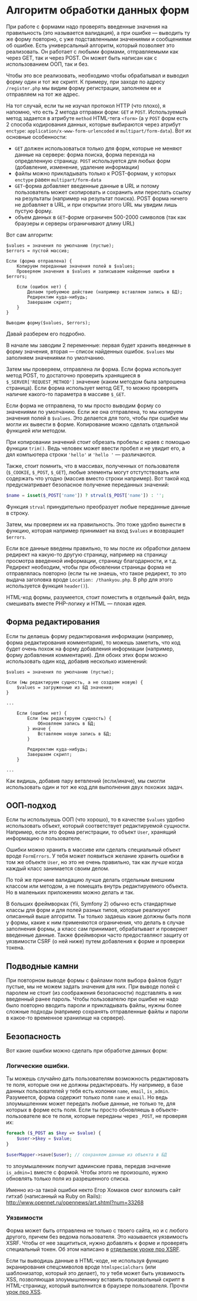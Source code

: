 # Алгоритм обработки данных форм

При работе с формами надо проверять введенные значения на правильность (это называется валидация), а при ошибке — выводить ту же форму повторно, с уже подставленными значениями и сообщениями об ошибке. Есть универсальный алгоритм, который позволяет это реализовать. Он работает с любыми формами, отправляемыми как через GET, так и через POST. Он может быть написан как с использованием ООП, так и без.

Чтобы это все реализовать, необходимо чтобы обрабатывал и выводил форму один и тот же скрипт. К примеру, при заходе по адресу `/register.php` мы видим форму регистрации, заполняем ее и отправляем на тот же адрес. 

На тот случай, если ты не изучал протокол HTTP (что плохо), я напомню, что есть 2 метода отправки форм: `GET` и `POST`. Используемый метод задается в атрибуте `method` HTML-тега `<form>` (а у `POST` форм есть 2 способа кодирования данных, которые выбираются через атрибут `enctype`: `application/x-www-form-urlencoded` и `multipart/form-data`). Вот их основные особенности: 

- `GET` должен использоваться только для форм, которые не меняют данные на сервере: форма поиска, форма перехода на определенную страницу. `POST` используется для любых форм (добавление, изменение, удаление информации)
- файлы можно прикладывать только к POST-формам, у которых `enctype` равен `multipart/form-data`
- `GET`-форма добавляет введенные данные в URL и потому пользователь может скопировать и сохранить или переслать ссылку на результаты (например на результат поиска). POST форма ничего не добавляет в URL, и при открытии этого URL мы увидим лишь пустую форму.
- объем данных в `GET`-форме ограничен 500-2000 символов (так как браузеры и серверы ограничивают длину URL)

Вот сам алгоритм: 

    $values = значения по умолчанию (пустые);
    $errors = пустой массив;

    Если (форма отправлена) {
        Копируем переданные значения полей в $values;
        Проверяем значения в $values и записываем найденные ошибки в $errors;

        Если (ошибок нет) {
            Делаем требуемое действие (например вставляем запись в БД);
            Редиректим куда-нибудь;
            Завершаем скрипт;
        }
    }

    Выводим форму($values, $errors);

Давай разберем его подробно. 

В начале мы заводим 2 переменные: первая будет хранить введенные в форму значения, вторая — список найденных ошибок. `$values` мы заполняем значениями по умолчанию.

Затем мы проверяем, отправлена ли форма. Если форма использует метод POST, то достаточно проверить хранящиеся в `$_SERVER['REQUEST_METHOD']` значение (каким методом была запрошена страница). Если форма использует метод GET, то можно проверять наличие какого-то параметра в массиве `$_GET`.

Если форма не отправлена, то мы просто выводим форму со значениями по умолчанию. Если же она отправлена, то мы копируем значения полей в `$values`. Это делается для того, чтобы при ошибке мы могли их вывести в форме. Копирование можно сделать отдельной функцией или методом. 

При копировании значений стоит обрезать пробелы с краев с помощью функции `trim()`. Ведь человек может ввести пробел и не увидит его, а дял компьютера строки `'hello'` и `'hello '` — различаются.

Также, стоит помнить, что в массивах, полученных от пользователя  (`$_COOKIE`, `$_POST`, `$_GET`), любые элементы могут отстутствовать или содержать что угодно (массив вместо строки например). Вот такой код предусматривает безопасное получение переданных значений: 

```php
$name = isset($_POST['name']) ? strval($_POST['name']) : '';
```

Функция `strval` принудительно преобразует любые переданные данные в строку.

Затем, мы проверяем их на правильность. Это тоже удобно вынести в функцию, которая например принимает на вход `$values` и возвращает `$errors`. 

Если все данные введены правильно, то мы после их обработки делаем редирект на какую-то другую страницу, например на страницу просмотра введенной информации, страницу благодарности, и т.д. Редирект необходим, чтобы при обновлении страницы форма не отправлялась повторно (если ты не знаешь, что такое редирект, то это выдача заголовка вроде `Location: /thankyou.php`. В php для этого используется функция `header()`).

HTML-код формы, разумеется, стоит поместить в отдельный файл, ведь смешивать вместе PHP-логику и HTML — плохая идея.

## Форма редактирования

Если ты делаешь форму редактирования информации (например, форма редактирования комментария), то можешь заметить, что код будет очень похож на форму добавления информации (например, форму добавления комментария). Для обоих этих форм можно использовать один код, добавив несколько изменений: 

    $values = значения по умолчанию (пустые);

    Если (мы редактируем сущность, а не создаем новую) {
        $values = загруженные из БД значения;
    }

    ...

        Если (ошибок нет) {
            Если (мы редактируем сущность) {
                Обновляем запись в БД;
            } иначе {
                Вставляем новую запись в БД;
            }

            Редиректим куда-нибудь;
            Завершаем скрипт;
        }

    ...

Как видишь, добавив пару ветвлений (если/иначе), мы смогли использовать один и тот же код для выполнения двух похожих задач.

## ООП-подход

Если ты используешь ООП (что хорошо), то в качестве `$values` удобно использовать объект, который соответствует редактируемой сущности. Например, если это форма регистрации, то объект `User`, хранящий информацию о пользователе.

Ошибки можно хранить в массиве или сделать специальный объект вроде `FormErrors`. У тебя может появиться желание хранить ошибки в том же объекте `User`, но это не очень правильно, так как лучше когда каждый класс занимается своим делом.

По той же причине валидацию лучше делать отдельным внешним классом или методом, а не помещать внутрь редактируемого объекта. Но в маленьких приложениях можно делать и так.

В больших фреймворках (Yii, Symfony 2) обычно есть стандартные классы для форм и для полей разных типов, которые реализуют описанный выше алгоритм. Ты только задаешь какие должны быть поля у формы, какие к ним применяются ограничения, что делать в случае заполнения формы, а класс сам принимает, обрабатывает и проверяет введенные данные. Также фреймворки часто предоставляют защиту от уязвимости CSRF (о ней ниже) путем добавления к форме и проверки токена.

## Подводные камни

При повторном выводе формы с файлами поля выбора файлов будут пустые, мы не можем задать значения для них. При выводе полей с паролем не стоит (из соображения безопасности) подставлять в них введенный ранее пароль. Чтобы пользователю при ошибке не надо было повторно вводить пароли и прикладывать файлы, нужны более сложные подходы (например сохранять отправленные файлы и пароли в какое-то временное хранилище на сервере).

## Безопасность

Вот какие ошибки можно сделать при обработке данных форм: 

### Логические ошибки. 

Ты можешь случайно дать пользователям возможность редактировать те поля, которые они не должны редактировать. Ну например, в базе данных пользователей у тебя есть колонки `name`, `email`, `is_admin`. Разумеется, форма содержит только поля `name` и `email`. Но ведь злоумышленник может передать любые данные, не только те, для которых в форме есть поля. Если ты просто обновляешь в объекте-пользователе все те поля, которые переданы через `_POST`, не проверяя их:

```php
foreach ($_POST as $key => $value) {
    $user->$key = $value;
}

$userMapper->save($user); // сохраняем данные из объекта в БД
```

то злоумышленник получит админские права, передав значение `is_admin=1` вместе с формой. Чтобы этого не произошло, нужно обновлять только поля из разрешенного списка.

Именно из-за такой ошибки некто Егор Хомаков смог взломать сайт гитхаб (написанный на Ruby on Rails): http://www.opennet.ru/opennews/art.shtml?num=33268

### Уязвимости

Форма может быть отправлена не только с твоего сайта, но и с любого другого, причем без ведома пользователя. Это называется уязвимость XSRF. Чтобы от нее защититься, нужно добавлять к форме и проверять специальный токен. Об этом написано в [отдельном уроке про XSRF](security/xsrf.md).

Если ты выводишь данные в HTML-коде, не используя функцию экранирования спецсмиволов вроде `htmlspecialchars` (или шаблонизатор, который это делает), то у тебя может быть уязвимость XSS, позволяющая злоумышленнику вставить произвольный скрипт в HTML-страницу, который выполнится в браузере пользователя. Прочти [урок про XSS](security/xss.md).

